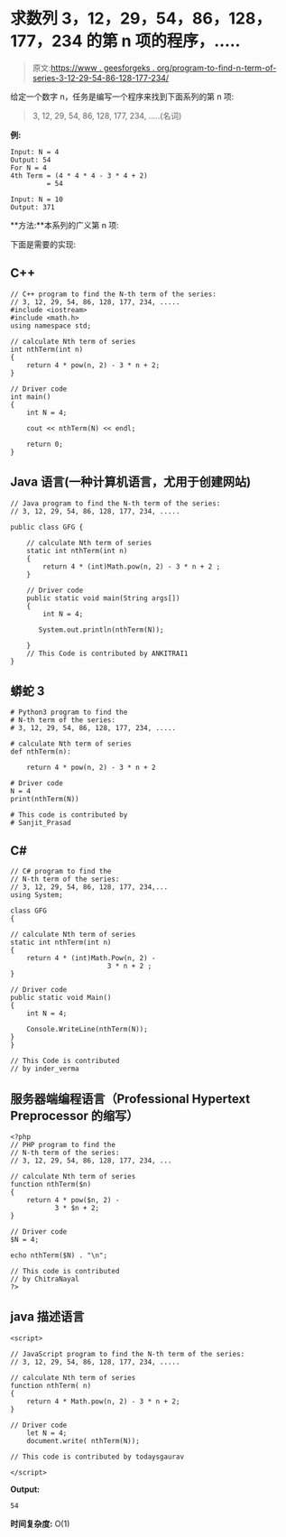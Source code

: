 # 求数列 3，12，29，54，86，128，177，234 的第 n 项的程序，…..

> 原文:[https://www . geesforgeks . org/program-to-find-n-term-of-series-3-12-29-54-86-128-177-234/](https://www.geeksforgeeks.org/program-to-find-nth-term-of-series-3-12-29-54-86-128-177-234/)

给定一个数字 n，任务是编写一个程序来找到下面系列的第 n 项:

> 3, 12, 29, 54, 86, 128, 177, 234, …..(名词)

**例:**

```
Input: N = 4
Output: 54
For N = 4
4th Term = (4 * 4 * 4 - 3 * 4 + 2) 
         = 54

Input: N = 10
Output: 371
```

**方法:**本系列的广义第 n 项:

下面是需要的实现:

## C++

```
// C++ program to find the N-th term of the series:
// 3, 12, 29, 54, 86, 128, 177, 234, .....
#include <iostream>
#include <math.h>
using namespace std;

// calculate Nth term of series
int nthTerm(int n)
{
    return 4 * pow(n, 2) - 3 * n + 2;
}

// Driver code
int main()
{
    int N = 4;

    cout << nthTerm(N) << endl;

    return 0;
}
```

## Java 语言(一种计算机语言，尤用于创建网站)

```
// Java program to find the N-th term of the series:
// 3, 12, 29, 54, 86, 128, 177, 234, ..... 

public class GFG {

    // calculate Nth term of series
    static int nthTerm(int n)
    {
        return 4 * (int)Math.pow(n, 2) - 3 * n + 2 ;
    }

    // Driver code
    public static void main(String args[])
    {
        int N = 4;

       System.out.println(nthTerm(N));

    }
    // This Code is contributed by ANKITRAI1
}
```

## 蟒蛇 3

```
# Python3 program to find the
# N-th term of the series:
# 3, 12, 29, 54, 86, 128, 177, 234, .....

# calculate Nth term of series
def nthTerm(n):

    return 4 * pow(n, 2) - 3 * n + 2

# Driver code
N = 4
print(nthTerm(N))

# This code is contributed by
# Sanjit_Prasad
```

## C#

```
// C# program to find the
// N-th term of the series:
// 3, 12, 29, 54, 86, 128, 177, 234,...
using System;

class GFG
{

// calculate Nth term of series
static int nthTerm(int n)
{
    return 4 * (int)Math.Pow(n, 2) -
                        3 * n + 2 ;
}

// Driver code
public static void Main()
{
    int N = 4;

    Console.WriteLine(nthTerm(N));
}
}

// This Code is contributed
// by inder_verma
```

## 服务器端编程语言（Professional Hypertext Preprocessor 的缩写）

```
<?php
// PHP program to find the
// N-th term of the series:
// 3, 12, 29, 54, 86, 128, 177, 234, ...

// calculate Nth term of series
function nthTerm($n)
{
    return 4 * pow($n, 2) -
           3 * $n + 2;
}

// Driver code
$N = 4;

echo nthTerm($N) . "\n";

// This code is contributed
// by ChitraNayal
?>
```

## java 描述语言

```
<script>

// JavaScript program to find the N-th term of the series:
// 3, 12, 29, 54, 86, 128, 177, 234, .....

// calculate Nth term of series
function nthTerm( n)
{
    return 4 * Math.pow(n, 2) - 3 * n + 2;
}

// Driver code
    let N = 4;
    document.write( nthTerm(N));

// This code is contributed by todaysgaurav

</script>
```

**Output:** 

```
54
```

**时间复杂度:** O(1)